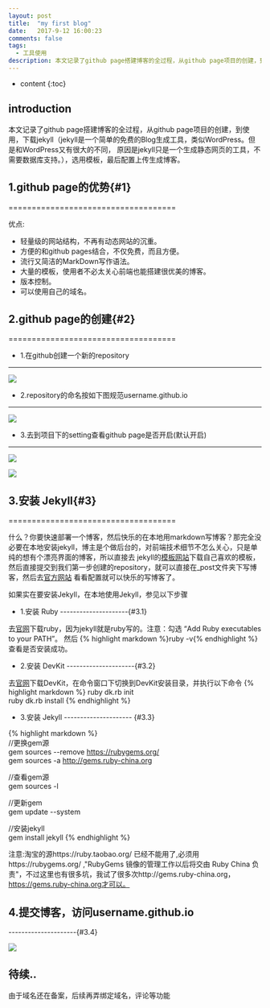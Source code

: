 ```yaml
---
layout: post
title:  "my first blog"
date:   2017-9-12 16:00:23
comments: false
tags:
  - 工具使用
description: 本文记录了github page搭建博客的全过程，从github page项目的创建，到使用，下载jekyll（jekyll是一个简单的免费的Blog生成工具，类似WordPress。但是和WordPress又有很大的不同，原因是jekyll只是一个生成静态网页的工具，不需要数据库
---
```

* content
{:toc}
## introduction

本文记录了github page搭建博客的全过程，从github page项目的创建，到使用，下载jekyll（jekyll是一个简单的免费的Blog生成工具，类似WordPress。但是和WordPress又有很大的不同，
原因是jekyll只是一个生成静态网页的工具，不需要数据库支持。），选用模板，最后配置上传生成博客。

## 1.github page的优势{#1}
====================================

优点:
* 轻量级的网站结构，不再有动态网站的沉重。
* 方便的和github pages结合，不仅免费，而且方便。
* 流行又简洁的MarkDown写作语法。
* 大量的模板，使用者不必太关心前端也能搭建很优美的博客。
* 版本控制。
* 可以使用自己的域名。

## 2.github page的创建{#2}
====================================

- 1.在github创建一个新的repository
---------------------
![](https://bo07997.github.io/myBlog/styles/images/Blog/firstBlog/1.jpg)  

- 2.repository的命名按如下图规范username.github.io
---------------------
![](https://bo07997.github.io/myBlog/styles/images/Blog/firstBlog/2.jpg)  

- 3.去到项目下的setting查看github page是否开启(默认开启)
---------------------
![](https://bo07997.github.io/myBlog/styles/images/Blog/firstBlog/3.jpg)  

![](https://bo07997.github.io/myBlog/styles/images/Blog/firstBlog/4.jpg)  

## 3.安装 Jekyll{#3}
====================================

什么？你要快速部署一个博客，然后快乐的在本地用markdown写博客？那完全没必要在本地安装jekyll，博主是个做后台的，对前端技术细节不怎么关心，只是单纯的想有个漂亮界面的博客，所以直接去
jekyll的[模板网站](http://jekyllthemes.org/)下载自己喜欢的模板，然后直接提交到我们第一步创建的repository，就可以直接在_post文件夹下写博客，然后去[官方网站](http://jekyll.com.cn/)
看看配置就可以快乐的写博客了。

如果实在要安装Jekyll，在本地使用Jekyll，参见以下步骤
- 1.安装 Ruby
---------------------{#3.1}

去[官网](http://rubyinstaller.org/downloads/)下载ruby，因为jekyll就是ruby写的。注意：勾选 “Add Ruby executables to your PATH”。
然后 {% highlight markdown %}ruby -v{% endhighlight %} 查看是否安装成功。

- 2.安装 DevKit
---------------------{#3.2}

去[官网](http://rubyinstaller.org/downloads/)下载DevKit，在命令窗口下切换到DevKit安装目录，并执行以下命令
{% highlight markdown %}
ruby dk.rb init  
ruby dk.rb install
{% endhighlight %} 

- 3.安装 Jekyll 
--------------------- {#3.3}

{% highlight markdown %}  
//更换gem源  
gem sources --remove https://rubygems.org/  
gem sources -a http://gems.ruby-china.org  
	
//查看gem源  
gem sources -l  
	
//更新gem  
gem update --system 
	
//安装jekyll  
gem install jekyll
{% endhighlight %} 
 
注意:淘宝的源https://ruby.taobao.org/ 已经不能用了,必须用https://rubygems.org/  ,"RubyGems 镜像的管理工作以后将交由 Ruby China 负责"，不过这里也有很多坑，我试了很多次http://gems.ruby-china.org，https://gems.ruby-china.org才可以。

## 4.提交博客，访问username.github.io
---------------------{#3.4}

![](https://bo07997.github.io/myBlog/styles/images/Blog/firstBlog/5.jpg)  

## 待续..

由于域名还在备案，后续再弄绑定域名，评论等功能
